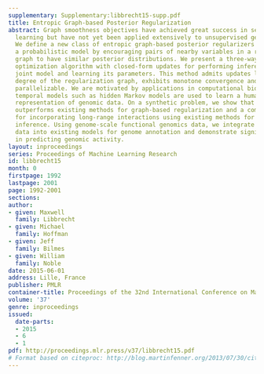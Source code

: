 ```yaml
---
supplementary: Supplementary:libbrecht15-supp.pdf
title: Entropic Graph-based Posterior Regularization
abstract: Graph smoothness objectives have achieved great success in semi-supervised
  learning but have not yet been applied extensively to unsupervised generative models.
  We define a new class of entropic graph-based posterior regularizers that augment
  a probabilistic model by encouraging pairs of nearby variables in a regularization
  graph to have similar posterior distributions. We present a three-way alternating
  optimization algorithm with closed-form updates for performing inference on this
  joint model and learning its parameters. This method admits updates linear in the
  degree of the regularization graph, exhibits monotone convergence and is easily
  parallelizable. We are motivated by applications in computational biology in which
  temporal models such as hidden Markov models are used to learn a human-interpretable
  representation of genomic data. On a synthetic problem, we show that our method
  outperforms existing methods for graph-based regularization and a comparable strategy
  for incorporating long-range interactions using existing methods for approximate
  inference. Using genome-scale functional genomics data, we integrate genome 3D interaction
  data into existing models for genome annotation and demonstrate significant improvements
  in predicting genomic activity.
layout: inproceedings
series: Proceedings of Machine Learning Research
id: libbrecht15
month: 0
firstpage: 1992
lastpage: 2001
page: 1992-2001
sections: 
author:
- given: Maxwell
  family: Libbrecht
- given: Michael
  family: Hoffman
- given: Jeff
  family: Bilmes
- given: William
  family: Noble
date: 2015-06-01
address: Lille, France
publisher: PMLR
container-title: Proceedings of the 32nd International Conference on Machine Learning
volume: '37'
genre: inproceedings
issued:
  date-parts:
  - 2015
  - 6
  - 1
pdf: http://proceedings.mlr.press/v37/libbrecht15.pdf
# Format based on citeproc: http://blog.martinfenner.org/2013/07/30/citeproc-yaml-for-bibliographies/
---
```

